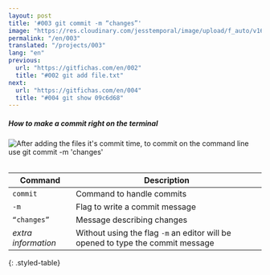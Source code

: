 ```yaml
---
layout: post
title: '#003 git commit -m “changes”'
image: "https://res.cloudinary.com/jesstemporal/image/upload/f_auto/v1642878593/gitfichas/en/003/thumbnail_c9fxue.jpg"
permalink: "/en/003"
translated: "/projects/003"
lang: "en"
previous:
  url: "https://gitfichas.com/en/002"
  title: "#002 git add file.txt"
next:
  url: "https://gitfichas.com/en/004"
  title: "#004 git show 09c6d68"
---
```

##### How to make a commit right on the terminal

<img alt="After adding the files it's commit time, to commit on the command line use git commit -m 'changes'" src="https://res.cloudinary.com/jesstemporal/image/upload/v1642878594/gitfichas/en/003/full_lali28.jpg"><br><br>

| Command | Description |
|---------|-------------|
| `commit` | Command to handle commits |
| `-m` | Flag to write a commit message |
| `“changes”` | Message describing changes |
| _extra information_ | Without using the flag `-m` an editor will be opened to type the commit message |
{: .styled-table}
